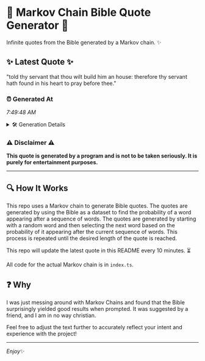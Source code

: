 # 📖 Markov Chain Bible Quote Generator 📖

Infinite quotes from the Bible generated by a Markov chain. ✨

## ✨ Latest Quote ✨
"told thy servant that thou wilt build him an house: therefore thy servant hath found in his heart to pray before thee."

### ⏰ Generated At
*7:49:48 AM*

<details>
    <summary>🛠️ Generation Details</summary>
    <p>
        <strong>🌱 Seed:</strong> told<br>
        <strong>🔄 Iterations:</strong> 21<br>
        <strong>📜 Context History:</strong><br>[ told ]: thy<br>[ told, thy ]: servant<br>[ told, thy, servant ]: that<br>[ told, thy, servant, that ]: thou<br>[ told, thy, servant, that, thou ]: wilt<br>[ told, thy, servant, that, thou, wilt ]: build<br>[ thy, servant, that, thou, wilt, build ]: him<br>[ servant, that, thou, wilt, build, him ]: an<br>[ that, thou, wilt, build, him, an ]: house:<br>[ thou, wilt, build, him, an, house: ]: therefore<br>[ wilt, build, him, an, house:, therefore ]: thy<br>[ build, him, an, house:, therefore, thy ]: servant<br>[ him, an, house:, therefore, thy, servant ]: hath<br>[ an, house:, therefore, thy, servant, hath ]: found<br>[ house:, therefore, thy, servant, hath, found ]: in<br>[ therefore, thy, servant, hath, found, in ]: his<br>[ thy, servant, hath, found, in, his ]: heart<br>[ servant, hath, found, in, his, heart ]: to<br>[ hath, found, in, his, heart, to ]: pray<br>[ found, in, his, heart, to, pray ]: before<br>[ in, his, heart, to, pray, before ]: thee.<br>
    </p>
</details>

### ⚠️ Disclaimer ⚠️
**This quote is generated by a program and is not to be taken seriously. It is purely for entertainment purposes.**

---

## 🔍 How It Works

This repo uses a Markov chain to generate Bible quotes. The quotes are generated by using the Bible as a dataset to find the probability of a word appearing after a sequence of words. The quotes are generated by starting with a random word and then selecting the next word based on the probability of it appearing after the current sequence of words. This process is repeated until the desired length of the quote is reached.

This repo will update the latest quote in this README every 10 minutes. ⏳

All code for the actual Markov chain is in `index.ts`.

## ❓ Why

I was just messing around with Markov Chains and found that the Bible surprisingly yielded good results when prompted. 
It was suggested by a friend, and I am in no way christian.

Feel free to adjust the text further to accurately reflect your intent and experience with the project!

---

*Enjoy*✨
